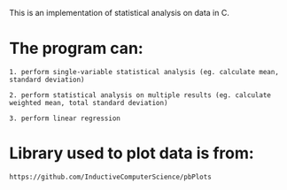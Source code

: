 This is an implementation of statistical analysis on data in C.

# The program can:

	1. perform single-variable statistical analysis (eg. calculate mean, standard deviation)
  
	2. perform statistical analysis on multiple results (eg. calculate weighted mean, total standard deviation)
  
	3. perform linear regression
  
# Library used to plot data is from:

	https://github.com/InductiveComputerScience/pbPlots
